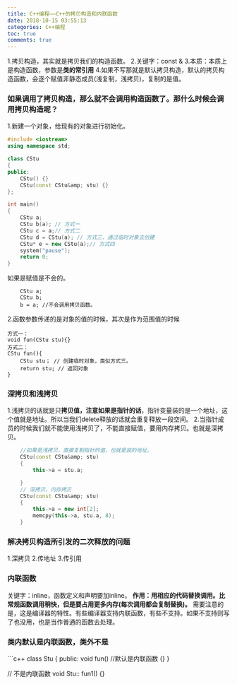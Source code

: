 ```yaml
---
title: C++编程——C++的拷贝构造和内联函数
date: 2018-10-15 03:55:13
categories: C++编程
toc: true
comments: true
---
```

1.拷贝构造，其实就是拷贝我们的构造函数。
2.关键字：const &amp;
3.本质：本质上是构造函数，参数是<strong>类的常引用</strong>
4.如果不写那就是默认拷贝构造，默认的拷贝构造函数，会逐个赋值非静态成员(浅复制，浅拷贝)，复制的是值。

<h3>如果调用了拷贝构造，那么就不会调用构造函数了。那什么时候会调用拷贝构造呢？</h3>

1.新建一个对象，给现有的对象进行初始化。
```c++
#include <iostream>
using namespace std;

class CStu
{
public:
    CStu() {}
    CStu(const CStu&amp; stu) {}
};

int main()
{
    CStu a;
    CStu b(a); // 方式一
    CStu c = a;// 方式二
    CStu d = CStu(a); // 方式三，通过临时对象去创建
    CStu* e = new CStu(a);// 方式四
    system("pause");
    return 0;
}
```

如果是赋值是不会的。
```
    CStu a;
    CStu b;
    b = a; //不会调用拷贝函数。
```

2.函数参数传递的是对象的值的时候，其次是作为范围值的时候
```
方式一：
void fun(CStu stu){}
方式二：
CStu fun(){
    CStu stu； // 创建临时对象，类似方式三。
    return stu; // 返回对象
}
```

<h3>深拷贝和浅拷贝</h3>

1.浅拷贝的话就是只<strong>拷贝值，注意如果是指针的话</strong>，指针变量装的是一个地址，这个值就是地址。所以当我们delete释放的话就会重复释放一段空间。
2.当指针成员的时候我们就不能使用浅拷贝了，不能直接赋值，要用内存拷贝。也就是深拷贝。
```c++
    //如果是浅拷贝，直接复制指针的值，也就是装的地址。
    CStu(const CStu&amp; stu)
    {
        this->a = stu.a;

    }
    // 深拷贝，内存拷贝
    CStu(const CStu&amp; stu)
    {
        this->a = new int[2];
        memcpy(this->a, stu.a, 8);
    }
```

<h3>解决拷贝构造所引发的二次释放的问题</h3>

1.深拷贝
2.传地址
3.传引用

<h3>内联函数</h3>

关键字：inline，函数定义和声明要加inline。
<strong>作用：用相应的代码替换调用。比常规函数调用稍快，但是要占用更多内存(每次调用都会复制替换)。</strong>
需要注意的是，这是编译器的特性。有些编译器支持内联函数，有些不支持。如果不支持则写了也没用，也是当作普通的函数去处理。

<h3>类内默认是内联函数，类外不是</h3>
```c++
class Stu
{
public:
    void fun() //默认是内联函数
    {}
}

// 不是内联函数
void Stu:: fun1()
{}
```